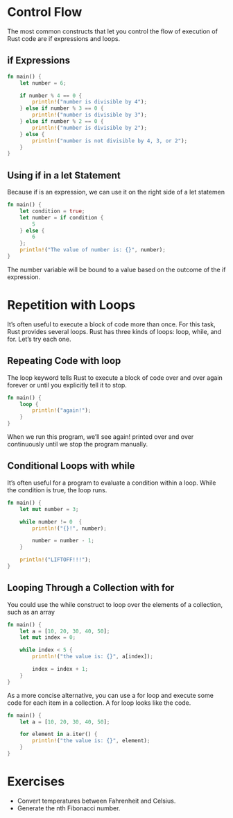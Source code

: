# Control Flow
The most common constructs that let you control the flow of execution of Rust code are if expressions and loops.

## if Expressions
```rust
fn main() {
    let number = 6;

    if number % 4 == 0 {
        println!("number is divisible by 4");
    } else if number % 3 == 0 {
        println!("number is divisible by 3");
    } else if number % 2 == 0 {
        println!("number is divisible by 2");
    } else {
        println!("number is not divisible by 4, 3, or 2");
    }
}
```

## Using if in a let Statement
Because if is an expression, we can use it on the right side of a let statemen
```rust
fn main() {
    let condition = true;
    let number = if condition {
        5
    } else {
        6
    };
    println!("The value of number is: {}", number);
}
```

The number variable will be bound to a value based on the outcome of the if expression.

# Repetition with Loops
It’s often useful to execute a block of code more than once. For this task, Rust provides several loops.
Rust has three kinds of loops: loop, while, and for. Let’s try each one.

## Repeating Code with loop
The loop keyword tells Rust to execute a block of code over and over again forever or until you explicitly tell it to stop.
```rust
fn main() {
    loop {
        println!("again!");
    }
}
```

When we run this program, we’ll see again! printed over and over continuously until we stop the program manually.

## Conditional Loops with while
It’s often useful for a program to evaluate a condition within a loop. While the condition is true, the loop runs. 

```rust
fn main() {
    let mut number = 3;

    while number != 0  {
        println!("{}!", number);

        number = number - 1;
    }

    println!("LIFTOFF!!!");
}
```

## Looping Through a Collection with for
You could use the while construct to loop over the elements of a collection, such as an array

```rust
fn main() {
    let a = [10, 20, 30, 40, 50];
    let mut index = 0;

    while index < 5 {
        println!("the value is: {}", a[index]);

        index = index + 1;
    }
}
```

As a more concise alternative, you can use a for loop and execute some code for each item in a collection. A for loop looks like the code.
```rust
fn main() {
    let a = [10, 20, 30, 40, 50];

    for element in a.iter() {
        println!("the value is: {}", element);
    }
}
```

# Exercises 
* Convert temperatures between Fahrenheit and Celsius.
* Generate the nth Fibonacci number.